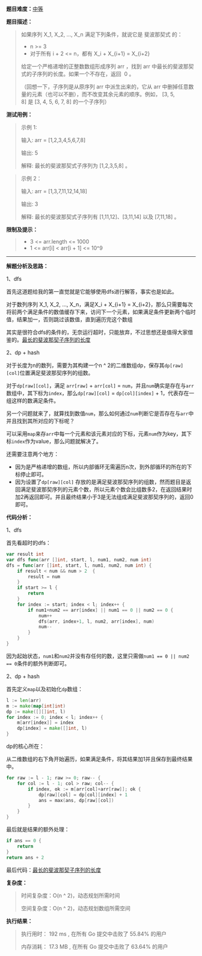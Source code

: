 
**题目难度：**[中等](https://leetcode.cn/problems/length-of-longest-fibonacci-subsequence/)

**题目描述：**

> 如果序列 X_1, X_2, ..., X_n 满足下列条件，就说它是 斐波那契式 的：
> 
> - n >= 3
> - 对于所有 i + 2 <= n，都有 X_i + X_{i+1} = X_{i+2}
> 
> 给定一个严格递增的正整数数组形成序列 arr ，找到 arr 中最长的斐波那契式的子序列的长度。如果一个不存在，返回  0 。
> 
> （回想一下，子序列是从原序列 arr 中派生出来的，它从 arr 中删掉任意数量的元素（也可以不删），而不改变其余元素的顺序。例如， [3, 5, 8] 是 [3, 4, 5, 6, 7, 8] 的一个子序列）


**测试用例：**

> 示例 1:
>
> 输入: arr = [1,2,3,4,5,6,7,8]
> 
> 输出: 5
> 
> 解释: 最长的斐波那契式子序列为 [1,2,3,5,8] 。

 
> 示例 2：
> 
> 输入: arr = [1,3,7,11,12,14,18]
> 
> 输出: 3
> 
> 解释: 最长的斐波那契式子序列有 [1,11,12]、[3,11,14] 以及 [7,11,18] 。


**限制及提示：**
> - 3 <= arr.length <= 1000
> - 1 <= arr[i] < arr[i + 1] <= 10^9

---
**解题分析及思路：**

1、dfs

首先这道题给我的第一直觉就是它能够使用dfs进行解答，事实也是如此。

对于数列序列 X_1, X_2, ..., X_n，满足X_i + X_{i+1} = X_{i+2}，那么只需要每次将前两个满足条件的数值缓存下来，访问下一个元素，如果满足条件更新两个临时值，结果加一，否则跳过该数值，直到遍历完这个数组

其实是很符合dfs的条件的，无奈运行超时，只能放弃，不过思想还是值得大家借鉴的。[最长的斐波那契子序列的长度](https://github.com/lomtom/algorithm-go/blob/main/leetcode/873最长的斐波那契子序列的长度_test.go)

2、dp + hash

对于长度为n的数列，需要为其构建一个n ^ 2的二维数组dp，保存其`dp[raw][col]`位置满足斐波那契序列的组数。

对于`dp[raw][col]`，满足 `arr[raw]` + `arr[col]` = `num`，并且`num`确实是存在与`arr`数组中，其下标为`index`，那么`dp[raw][col]` = `dp[col][index]` + 1，代表存在一组这样的数满足条件。

另一个问题就来了，就算找到数值`num`，那么如何通过`num`判断它是否存在与`arr`中并且找到其所对应的下标呢？

可以采用`map`来存`arr`中每一个元素和该元素对应的下标，元素`num`作为key，其下标`index`作为value，那么问题就解决了。

还需要注意两个地方：

- 因为是严格递增的数组，所以内部循环无需遍历n次，到外部循环的所在的下标停止即可。
- 因为设置了`dp[raw][col]` 存放的是满足斐波那契序列的组数，然而题目是返回满足斐波那契序列的元素个数，所以元素个数会比组数多2，在返回结果时加2再返回即可。并且最终结果小于3是无法组成满足斐波那契序列的，返回0即可。

**代码分析：**

1、dfs

首先看超时的dfs：
```go
var result int
var dfs func(arr []int, start, l, num1, num2, num int)
dfs = func(arr []int, start, l, num1, num2, num int) {
    if result < num && num > 2  {
        result = num
    }
    if start >= l {
        return
    }
    for index := start; index < l; index++ {
        if num1+num2 == arr[index] || num1 == 0 || num2 == 0 {
            num++
            dfs(arr, index+1, l, num2, arr[index], num)
            num--
        }
    }
}
```
因为起始状态，`num1`和`num2`并没有存任何的数，这里只需做`num1 == 0 || num2 == 0`条件的额外判断即可。

2、dp + hash

首先定义`map`以及初始化`dp`数组：
```go
l := len(arr)
m := make(map[int]int)
dp := make([][]int, l)
for index := 0; index < l; index++ {
    m[arr[index]] = index
    dp[index] = make([]int, l)
}
```

dp的核心所在：

从二维数组的右下角开始遍历，如果满足条件，将其结果加1并且保存到最终结果中。
```go
for raw := l - 1; raw >= 0; raw-- {
    for col := l - 1; col > raw; col-- {
        if index, ok := m[arr[col]+arr[raw]]; ok {
            dp[raw][col] = dp[col][index] + 1
            ans = max(ans, dp[raw][col])
        }
    }
}
```

最后就是结果的额外处理：
```go
if ans == 0 {
    return
}
return ans + 2
```


最后代码：[最长的斐波那契子序列的长度](https://github.com/lomtom/algorithm-go/blob/main/leetcode/873最长的斐波那契子序列的长度_test.go)

**复杂度：**
> 时间复杂度：O(n ^ 2)，动态规划所需时间
> 
> 空间复杂度：O(n ^ 2)，动态规划数组所需空间

**执行结果：**
> 执行用时： 192 ms , 在所有 Go 提交中击败了 55.84% 的用户
> 
> 内存消耗： 17.3 MB , 在所有 Go 提交中击败了 63.64% 的用户